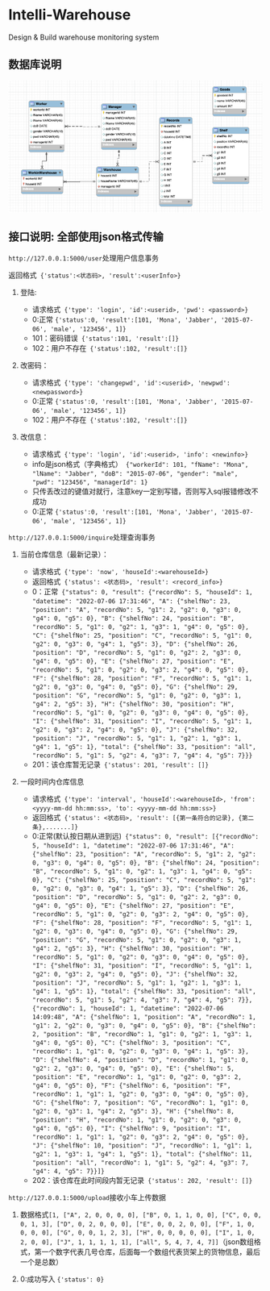 # Intelli-Warehouse
Design &amp; Build warehouse monitoring system


## 数据库说明

![img.png](img.png)

## 接口说明: 全部使用json格式传输


``` http://127.0.0.1:5000/user ```处理用户信息事务

返回格式``` {'status':<状态码>, 'result':<userInfo>}```
1. 登陆: 
    + 请求格式``` {'type': 'login', 'id':<userid>, 'pwd': <password>}```
    + 0:正常 ```{'status':0, 'result':[101, 'Mona', 'Jabber', '2015-07-06', 'male', '123456', 1]}```
    + 101：密码错误``` {'status':101, 'result':[]}```
    + 102：用户不存在``` {'status':102, 'result':[]}```

2. 改密码：
    + 请求格式``` {'type': 'changepwd', 'id':<userid>, 'newpwd': <newpassword>}```
    + 0:正常 ```{'status':0, 'result':[101, 'Mona', 'Jabber', '2015-07-06', 'male', '123456', 1]}```
    + 102：用户不存在``` {'status':102, 'result':[]}```

3. 改信息：
    + 请求格式``` {'type': 'login', 'id':<userid>, 'info': <newinfo>}```
    + info是json格式（字典格式）``` {"workerId": 101, "fName": "Mona", "lName": "Jabber", "doB": "2015-07-06", "gender": "male", "pwd": "123456", "managerId": 1}```
    + 只传丢改过的键值对就行，注意key一定别写错，否则写入sql报错修改不成功
    + 0:正常 ```{'status':0, 'result':[101, 'Mona', 'Jabber', '2015-07-06', 'male', '123456', 1]}```




``` http://127.0.0.1:5000/inquire ```处理查询事务

1. 当前仓库信息（最新记录）：
    + 请求格式``` {'type': 'now', 'houseId':<warehouseId>}```
    + 返回格式``` {'status': <状态码>, 'result': <record_info>}```
    + 0：正常``` {"status": 0, "result": {"recordNo": 5, "houseId": 1, "datetime": "2022-07-06 17:31:46", "A": {"shelfNo": 23, "position": "A", "recordNo": 5, "g1": 2, "g2": 0, "g3": 0, "g4": 0, "g5": 0}, "B": {"shelfNo": 24, "position": "B", "recordNo": 5, "g1": 0, "g2": 1, "g3": 1, "g4": 0, "g5": 0}, "C": {"shelfNo": 25, "position": "C", "recordNo": 5, "g1": 0, "g2": 0, "g3": 0, "g4": 1, "g5": 3}, "D": {"shelfNo": 26, "position": "D", "recordNo": 5, "g1": 0, "g2": 2, "g3": 0, "g4": 0, "g5": 0}, "E": {"shelfNo": 27, "position": "E", "recordNo": 5, "g1": 0, "g2": 0, "g3": 2, "g4": 0, "g5": 0}, "F": {"shelfNo": 28, "position": "F", "recordNo": 5, "g1": 1, "g2": 0, "g3": 0, "g4": 0, "g5": 0}, "G": {"shelfNo": 29, "position": "G", "recordNo": 5, "g1": 0, "g2": 0, "g3": 1, "g4": 2, "g5": 3}, "H": {"shelfNo": 30, "position": "H", "recordNo": 5, "g1": 0, "g2": 0, "g3": 0, "g4": 0, "g5": 0}, "I": {"shelfNo": 31, "position": "I", "recordNo": 5, "g1": 1, "g2": 0, "g3": 2, "g4": 0, "g5": 0}, "J": {"shelfNo": 32, "position": "J", "recordNo": 5, "g1": 1, "g2": 1, "g3": 1, "g4": 1, "g5": 1}, "total": {"shelfNo": 33, "position": "all", "recordNo": 5, "g1": 5, "g2": 4, "g3": 7, "g4": 4, "g5": 7}}}```
    + 201：该仓库暂无记录``` {'status': 201, 'result': []}```

2. 一段时间内仓库信息
    + 请求格式``` {'type': 'interval', 'houseId':<warehouseId>, 'from': <yyyy-mm-dd hh:mm:ss>, 'to': <yyyy-mm-dd hh:mm:ss>}```
    + 返回格式``` {'status': <状态码>, 'result': [{第一条符合的记录}, {第二条},.......]}```
    + 0:正常(默认按日期从进到远)``` {"status": 0, "result": [{"recordNo": 5, "houseId": 1, "datetime": "2022-07-06 17:31:46", "A": {"shelfNo": 23, "position": "A", "recordNo": 5, "g1": 2, "g2": 0, "g3": 0, "g4": 0, "g5": 0}, "B": {"shelfNo": 24, "position": "B", "recordNo": 5, "g1": 0, "g2": 1, "g3": 1, "g4": 0, "g5": 0}, "C": {"shelfNo": 25, "position": "C", "recordNo": 5, "g1": 0, "g2": 0, "g3": 0, "g4": 1, "g5": 3}, "D": {"shelfNo": 26, "position": "D", "recordNo": 5, "g1": 0, "g2": 2, "g3": 0, "g4": 0, "g5": 0}, "E": {"shelfNo": 27, "position": "E", "recordNo": 5, "g1": 0, "g2": 0, "g3": 2, "g4": 0, "g5": 0}, "F": {"shelfNo": 28, "position": "F", "recordNo": 5, "g1": 1, "g2": 0, "g3": 0, "g4": 0, "g5": 0}, "G": {"shelfNo": 29, "position": "G", "recordNo": 5, "g1": 0, "g2": 0, "g3": 1, "g4": 2, "g5": 3}, "H": {"shelfNo": 30, "position": "H", "recordNo": 5, "g1": 0, "g2": 0, "g3": 0, "g4": 0, "g5": 0}, "I": {"shelfNo": 31, "position": "I", "recordNo": 5, "g1": 1, "g2": 0, "g3": 2, "g4": 0, "g5": 0}, "J": {"shelfNo": 32, "position": "J", "recordNo": 5, "g1": 1, "g2": 1, "g3": 1, "g4": 1, "g5": 1}, "total": {"shelfNo": 33, "position": "all", "recordNo": 5, "g1": 5, "g2": 4, "g3": 7, "g4": 4, "g5": 7}}, {"recordNo": 1, "houseId": 1, "datetime": "2022-07-06 14:09:48", "A": {"shelfNo": 1, "position": "A", "recordNo": 1, "g1": 2, "g2": 0, "g3": 0, "g4": 0, "g5": 0}, "B": {"shelfNo": 2, "position": "B", "recordNo": 1, "g1": 0, "g2": 1, "g3": 1, "g4": 0, "g5": 0}, "C": {"shelfNo": 3, "position": "C", "recordNo": 1, "g1": 0, "g2": 0, "g3": 0, "g4": 1, "g5": 3}, "D": {"shelfNo": 4, "position": "D", "recordNo": 1, "g1": 0, "g2": 2, "g3": 0, "g4": 0, "g5": 0}, "E": {"shelfNo": 5, "position": "E", "recordNo": 1, "g1": 0, "g2": 0, "g3": 2, "g4": 0, "g5": 0}, "F": {"shelfNo": 6, "position": "F", "recordNo": 1, "g1": 1, "g2": 0, "g3": 0, "g4": 0, "g5": 0}, "G": {"shelfNo": 7, "position": "G", "recordNo": 1, "g1": 0, "g2": 0, "g3": 1, "g4": 2, "g5": 3}, "H": {"shelfNo": 8, "position": "H", "recordNo": 1, "g1": 0, "g2": 0, "g3": 0, "g4": 0, "g5": 0}, "I": {"shelfNo": 9, "position": "I", "recordNo": 1, "g1": 1, "g2": 0, "g3": 2, "g4": 0, "g5": 0}, "J": {"shelfNo": 10, "position": "J", "recordNo": 1, "g1": 1, "g2": 1, "g3": 1, "g4": 1, "g5": 1}, "total": {"shelfNo": 11, "position": "all", "recordNo": 1, "g1": 5, "g2": 4, "g3": 7, "g4": 4, "g5": 7}}]}```
    + 202：该仓库在此时间段内暂无记录``` {'status': 202, 'result': []}```

``` http://127.0.0.1:5000/upload ```接收小车上传数据
1. 数据格式```[1, ["A", 2, 0, 0, 0, 0], ["B", 0, 1, 1, 0, 0], ["C", 0, 0, 0, 1, 3], ["D", 0, 2, 0, 0, 0],
               ["E", 0, 0, 2, 0, 0],
               ["F", 1, 0, 0, 0, 0], ["G", 0, 0, 1, 2, 3], ["H", 0, 0, 0, 0, 0], ["I", 1, 0, 2, 0, 0],
               ["J", 1, 1, 1, 1, 1],
               ["all", 5, 4, 7, 4, 7]]```（json数组格式，第一个数字代表几号仓库，后面每一个数组代表货架上的货物信息，最后一个是总数）

2. 0:成功写入 `{'status': 0}`


